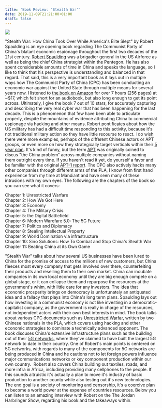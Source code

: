 ```yaml
---
title: 'Book Review: "Stealth War"'
date: 2019-11-09T21:21:00+01:00
draft: false
---
```


[![](https://1.bp.blogspot.com/-Mmzlb56eD0Y/XcM1XjyDC2I/AAAAAAAAKz0/lkvgfjaTpL0Oj3IlRElNVxLSEzc3gdZ-wCLcBGAsYHQ/s640/StealthWar.jpg)](https://1.bp.blogspot.com/-Mmzlb56eD0Y/XcM1XjyDC2I/AAAAAAAAKz0/lkvgfjaTpL0Oj3IlRElNVxLSEzc3gdZ-wCLcBGAsYHQ/s1600/StealthWar.jpg)

  
"Stealth War: How China Took Over While America's Elite Slept" by Robert Spaulding is an eye opening book regarding The Communist Party of China's blatant economic espionage throughout the first two decades of the 21st century. [Robert Spaulding](https://www.af.mil/About-Us/Biographies/Display/Article/999629/brigadier-general-robert-s-spalding-iii/) was a brigadier general in the US Airforce as well as being the chief China strategist within the Pentegon. He has also spent considerable amounts of time in China and speaks the language, so I like to think that his perspective is understanding and balanced in that regard. That said, this is a very important book as it lays out in multiple ways how The Communist Party of China (CPC) has been conducting an economic war against the United State through multiple means for several years now. I listened to [the book on Amazon](https://www.amazon.com/Stealth-War-China-While-Americas/dp/B07XTP1M2G) for over 7 hours (256 pages) at ~$17, which felt short for an audiobook, but also long enough to get its point across. Ultimately, I give the book 7 out of 10 stars, for accurately capturing and describing the very real cyber war that has been happening for the last decade. This is a phenomenon that few have been able to articulate properly, despite the mountains of evidence attributing China to commercial espionage via hacking and other means. Robert pontificates about how the US military has had a difficult time responding to this activity, because it's not traditional military action so they have little recourse to react. I do wish there were more examples, perhaps of the different Chinese actors or APT groups, or even more on how they strategically target verticals within their [5 year plan](https://en.wikipedia.org/wiki/Five-year_plans_of_China). It's kind of funny, but the term [APT](https://en.wikipedia.org/wiki/Advanced_persistent_threat#Chinese_advanced_persistent_threat_groups) was originally coined to discus "the China problem" across multiple companies without naming them outright every time. If you haven't read it yet, do yourself a favor and be familiar with the original [APT-1 report](https://www.fireeye.com/content/dam/fireeye-www/services/pdfs/mandiant-apt1-report.pdf). The CPC also actively hacks many other companies through different arms of the PLA, I know from first hand experience from my time at Mandiant and have seen many of these intrusions with my own eyes. The following are the chapters of the book so you can see what it covers:  
  
Chapter 1: Unrestricted Warfare  
Chapter 2: How We Got Here  
Chapter 3: Economy  
Chapter 4: The Military Crisis  
Chapter 5: the Digital Battlefield  
Chapter 6: Modern Warefare 5.0: The 5G Future  
Chapter 7: Politics and Diplomacy  
Chapter 8: Stealing Intellectual Property  
Chapter 9: World Domination via infrastructure  
Chapter 10: Sino Solutions: How To Combat and Stop China's Stealth War  
Chapter 11: Beating China at its Own Game  
  
"Stealth War" talks about how several US businesses have been lured to China for the promise of access to the millions of new customers, but China fleeces most every company that gets involved over there, counterfeiting their products and reselling them to their own market. China can incubate companies in its own local economy until they are big enough compete on a global stage, or it can collapse them and repurpose the resources at the government's whim, with little care for any investors. The idea that economic prosperity brings on democracy is unfortunately an antiquated idea and a fallacy that plays into China's long term plans. Spaulding lays out how investing in a communist economy is not like investing in a democratic-capitalist company, as the government is really in charge of the resources, not independent actors with their own best interests in mind. The book talks about various CPC documents such as [Unrestricted Warfar](https://en.wikipedia.org/wiki/Unrestricted_Warfare), written by two Chinese nationals in the PLA, which covers using hacking and other economic strategies to dominate a technically advanced opponent. The book discuses China's extensive infrastructure plans such as the building out of their [5G networks](https://en.wikipedia.org/wiki/5G), where they've claimed to have built the largest 5G network to date in their country. One of Robert's main points is centered on 5G networks, with regards to many of the components for 5G networks are being produced in China and he cautions not to let foreign powers influence major communications networks or key component production within our own country.  Robert also covers China building out textiles, roads, and more infra in Africa, including providing many cellphones to the people. If this sounds altruistic it's actually a plan to move it's industry of basic production to another county while also testing out it's new technologies. The end goal is a society of monitoring and censorship, it's a coercive plan to become a world power at the expense of countries resources. Below you can listen to an amazing interview with Robert on the The Jordan Harbringer Show, regarding his book and the takeaways within: